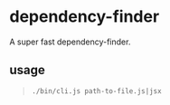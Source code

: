 # dependency-finder

A super fast dependency-finder.

## usage

> `./bin/cli.js path-to-file.js|jsx`
